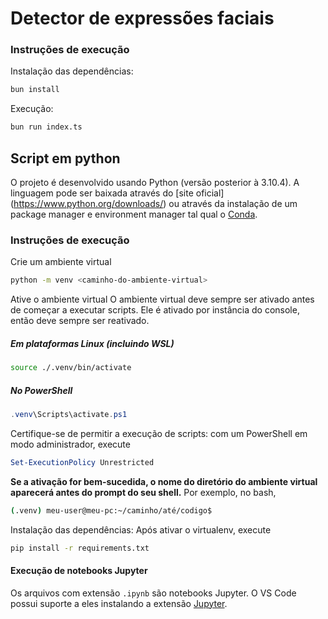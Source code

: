 # Detector de expressões faciais

### Instruções de execução

Instalação das dependências:
```bash
bun install
```

Execução:
```bash
bun run index.ts
```

## Script em python
O projeto é desenvolvido usando Python (versão posterior à 3.10.4). A linguagem pode ser baixada através do [site oficial] (https://www.python.org/downloads/) ou através da instalação de um package manager e environment manager tal qual o [Conda](<https://www.anaconda.com/download>).

### Instruções de execução

Crie um ambiente virtual
```sh
python -m venv <caminho-do-ambiente-virtual>
```

Ative o ambiente virtual
O ambiente virtual deve sempre ser ativado antes de começar a executar scripts. Ele é ativado por instância do console, então deve sempre ser reativado.

##### Em plataformas Linux (incluindo WSL)

```sh
source ./.venv/bin/activate
```

##### No PowerShell

```powershell
.venv\Scripts\activate.ps1
```

Certifique-se de permitir a execução de scripts: com um PowerShell em modo administrador, execute

```powershell
Set-ExecutionPolicy Unrestricted
```

**Se a ativação for bem-sucedida, o nome do diretório do ambiente virtual aparecerá antes do prompt do seu shell.** Por exemplo, no bash,

```sh
(.venv) meu-user@meu-pc:~/caminho/até/codigo$ 
```

Instalação das dependências:
Após ativar o virtualenv, execute

```sh
pip install -r requirements.txt
```

#### Execução de notebooks Jupyter

Os arquivos com extensão `.ipynb` são notebooks Jupyter. O VS Code possui suporte a eles instalando a extensão [Jupyter](<https://marketplace.visualstudio.com/items?itemName=ms-toolsai.jupyter>).
